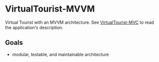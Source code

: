 # VirtualTourist-MVVM
Virtual Tourist with an MVVM architecture. See [VirtualTourist-MVC](https://github.com/tibebit/VirtualTourist-MVC) to read the application's description.
## Goals
* modular, testable, and maintainable architecture

